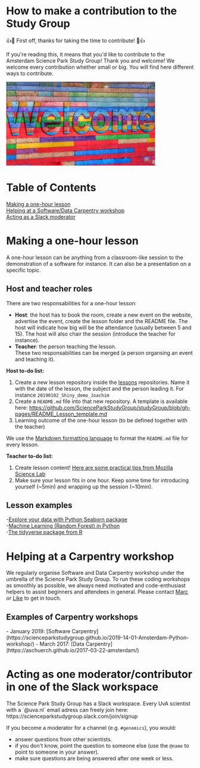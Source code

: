 # How to make a contribution to the Study Group
:+1::tada: First off, thanks for taking the time to contribute! :tada::+1:  

If you're reading this, it means that you'd like to contribute to the Amsterdam Science Park Study Group! Thank you and welcome! We welcome every contribution whether small or big. You will find here different ways to contribute. 

 <img src="img/welcome.png" alt="Welcome" width="400"> 

# Table of Contents  
[Making a one-hour lesson](#one-hour-lesson)    
[Helping at a Software/Data Carpentry workshop](#special-event)   
[Acting as a Slack moderator](#slack)   


<h1><a name="one-hour-lesson">Making a one-hour lesson </a></h1>
A one-hour lesson can be anything from a classroom-like session to the demonstration of a software for instance. It can also be a presentation on a specific topic. 

<h2>Host and teacher roles</h2>  
There are two responsabilities for a one-hour lesson:  

- **Host**: the host has to book the room, create a new event on the website, advertise the event, create the lesson folder and the README file. The host will indicate how big will be the attendance (usually between 5 and 15). The host will also chair the session (introduce the teacher for instance).  
- **Teacher**: the person teaching the lesson.    
These two responsabilities can be merged (a person organsing an event and teaching it).  

**Host to-do list:**  
1. Create a new lesson repository inside the [lessons](lessons/) repositories. Name it with the date of the lesson, the subject and the person leading it. For instance `20190102_Shiny_demo_Joachim`    
2. Create a `README.md` file into that new repository. A template is available here: https://github.com/ScienceParkStudyGroup/studyGroup/blob/gh-pages/README_Lesson_template.md   
3. Learning outcome of the one-hour lesson (to be defined together with the teacher)

We use the [Markdown formatting language](https://github.com/adam-p/markdown-here/wiki/Markdown-Cheatsheet) to format the `README.md` file for every lesson. 

**Teacher to-do list:**
1. Create lesson content! [Here are some practical tips from Mozilla Science Lab](https://mozillascience.github.io/studyGroupHandbook/lessons.html) 
2. Make sure your lesson fits in one hour. Keep some time for introducing yourself (~5min) and wrapping up the session (~10min).  

<h2>Lesson examples</h2>  

-[Explore your data with Python Seaborn package](https://github.com/ScienceParkStudyGroup/studyGroup/blob/gh-pages/lessons/20171024_Explore_your_data_Pietro/eda.ipynb)  
-[Machine Learning (Random Forest) in Python](https://github.com/ScienceParkStudyGroup/studyGroup/tree/gh-pages/lessons/20180529_Machine_Learning_Zsofia_Stefania_Marc/)   
-[The tidyverse package from R](https://github.com/ScienceParkStudyGroup/studyGroup/tree/gh-pages/lessons/20190219_tidyverse_Marc/)  


<h1><a name="special-event">Helping at a Carpentry workshop</a></h1>
We regularly organise Software and Data Carpentry workshop under the umbrella of the Science Park Study Group. To run these coding workshops as smoothly as possible, we always need motivated and code-enthusiast helpers to assist beginners and attendees in general.
Please contact <a href="mailto:m.galland@uva.nl">Marc</a> or <a href="mailto:L.Fokkens@uva.nl">Like</a> to get in touch.

<h2>Examples of Carpentry workshops</h2>
- January 2019: [Software Carpentry](https://scienceparkstudygroup.github.io/2019-14-01-Amsterdam-Python-workshop/)
- March 2017: [Data Carpentry](https://aschuerch.github.io/2017-03-22-amsterdam/)

<h1><a name="slack">Acting as one moderator/contributor in one of the Slack workspace</a></h1>
The Science Park Study Group has a Slack workspace.   
Every UvA scientist with a `@uva.nl` email adress can freely join here: https://scienceparkstudygroup.slack.com/join/signup  

If you become a moderator for a channel (e.g. `#genomics`), you would:
- answer questions from other scientists.
- if you don't know, point the question to someone else (use the `@name` to point to someone in your answer). 
- make sure questions are being answered after one week or less.
